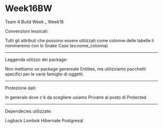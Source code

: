 # Week16BW
Team 4 Build Week _ Week16


Convenzioni lessicali:

Tutti gli attributi che possono essere utilizzati come colonne delle tabelle li nomineremo con lo Snake Case (es:nome_colonna)

-------------------------------------------------

Leggenda utilizzo dei package:

Non mettiamo un package genereale Entities, ma utilizziamo pacchetti specifici per le varie famiglie di oggetti.

-------------------------------------------------

Protezione dati:

In generale dove c'è da scegliere usiamo Privatre al posto di Protected

-------------------------------------------------

Dependecies utilizzate:

Logback
Lombok
Hibernate
Postgresql